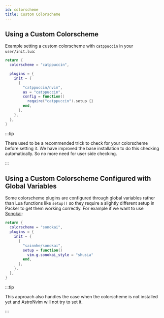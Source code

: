 ```yaml
---
id: colorscheme
title: Custom Colorscheme
---
```


## Using a Custom Colorscheme

Example setting a custom colorscheme with `catppuccin` in your `user/init.lua`:

```lua
return {
  colorscheme = "catppuccin",

  plugins = {
    init = {
      {
        "catppuccin/nvim",
        as = "catppuccin",
        config = function()
          require("catppuccin").setup {}
        end,
      },
    },
  },
}
```

:::tip

There used to be a recommended trick to check for your colorscheme before setting it. We have improved the base installation to do this checking automatically. So no more need for user side checking.

:::

## Using a Custom Colorscheme Configured with Global Variables

Some colorscheme plugins are configured through global variables rather than Lua functions like `setup()` so they require a slightly different setup in Packer to get them working correctly. For example if we want to use [Sonokai](https://github.com/sainnhe/sonokai):

```lua
return {
  colorscheme = "sonokai",
  plugins = {
    init = {
      {
        "sainnhe/sonokai",
        setup = function()
          vim.g.sonokai_style = "shusia"
        end,
      },
    },
  },
}
```

:::tip

This approach also handles the case when the colorscheme is not installed yet and AstroNvim will not try to set it.

:::

